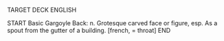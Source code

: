 TARGET DECK
ENGLISH

START
Basic
Gargoyle
Back: n. Grotesque carved face or figure, esp. As a spout from the gutter of a building. [french, = throat]
END
